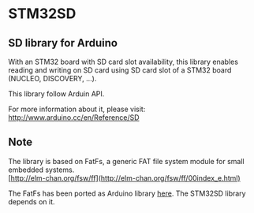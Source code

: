 # STM32SD

## SD library for Arduino

With an STM32 board with SD card slot availability, this library enables
reading and writing on SD card using SD card slot of a STM32 board (NUCLEO, DISCOVERY, ...).

This library follow Arduin API.

For more information about it, please visit:
http://www.arduino.cc/en/Reference/SD

## Note

The library is based on FatFs, a generic FAT file system module for small embedded systems.  
[http://elm-chan.org/fsw/ff](http://elm-chan.org/fsw/ff/00index_e.html)

The FatFs has been ported as Arduino library [here](https://github.com/stm32duino/FatFs). The STM32SD library depends on it.
